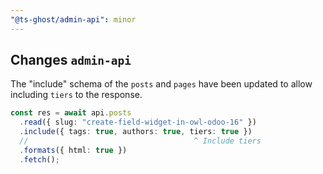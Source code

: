 ```yaml
---
"@ts-ghost/admin-api": minor
---
```


## Changes `admin-api`

The "include" schema of the `posts` and `pages` have been updated to allow including `tiers` to the response.

```ts
const res = await api.posts
  .read({ slug: "create-field-widget-in-owl-odoo-16" })
  .include({ tags: true, authors: true, tiers: true })
  //                                     ^ Include tiers
  .formats({ html: true })
  .fetch();
```
